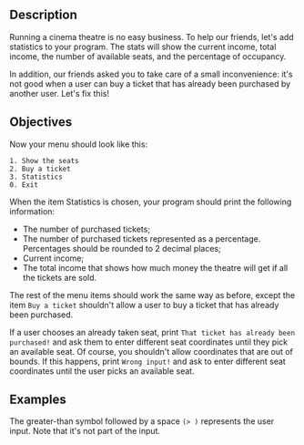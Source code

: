 ## Description

Running a cinema theatre is no easy business. To help our friends, let's add
statistics to your program. The stats will show the current income, total
income, the number of available seats, and the percentage of occupancy.

In addition, our friends asked you to take care of a small inconvenience: it's
not good when a user can buy a ticket that has already been purchased by another
user. Let's fix this!

## Objectives

Now your menu should look like this:

```text
1. Show the seats
2. Buy a ticket
3. Statistics
0. Exit
```

When the item Statistics is chosen, your program should print the following
information:

- The number of purchased tickets;
- The number of purchased tickets represented as a percentage. Percentages
  should be rounded to 2 decimal places;
- Current income;
- The total income that shows how much money the theatre will get if all the
  tickets are sold.

The rest of the menu items should work the same way as before, except the item
`Buy a ticket` shouldn't allow a user to buy a ticket that has already been
purchased.

If a user chooses an already taken seat, print `That ticket has already been
purchased!` and ask them to enter different seat coordinates until they pick an
available seat. Of course, you shouldn't allow coordinates that are out of
bounds. If this happens, print `Wrong input!` and ask to enter different seat
coordinates until the user picks an available seat.

## Examples

The greater-than symbol followed by a space `(> )` represents the user input.
Note that it's not part of the input.